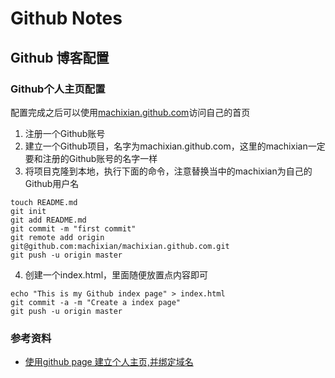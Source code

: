 # Github Notes

## Github 博客配置
### Github个人主页配置
配置完成之后可以使用[machixian.github.com](http://machixian.github.com)访问自己的首页

1. 注册一个Github账号
2. 建立一个Github项目，名字为machixian.github.com，这里的machixian一定要和注册的Github账号的名字一样
3. 将项目克隆到本地，执行下面的命令，注意替换当中的machixian为自己的Github用户名
```
touch README.md
git init
git add README.md
git commit -m "first commit"
git remote add origin git@github.com:machixian/machixian.github.com.git
git push -u origin master
```

4. 创建一个index.html，里面随便放置点内容即可
```
echo "This is my Github index page" > index.html
git commit -a -m "Create a index page"
git push -u origin master
```

### 参考资料
* [使用github page 建立个人主页,并绑定域名](http://www.talaland.com/liangdi-2012-04-06-dialy/)
